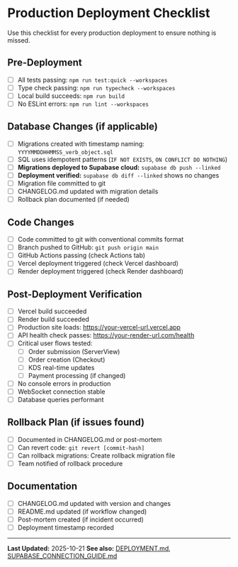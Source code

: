 # Production Deployment Checklist

Use this checklist for every production deployment to ensure nothing is missed.

## Pre-Deployment

- [ ] All tests passing: `npm run test:quick --workspaces`
- [ ] Type check passing: `npm run typecheck --workspaces`
- [ ] Local build succeeds: `npm run build`
- [ ] No ESLint errors: `npm run lint --workspaces`

## Database Changes (if applicable)

- [ ] Migrations created with timestamp naming: `YYYYMMDDHHMMSS_verb_object.sql`
- [ ] SQL uses idempotent patterns (`IF NOT EXISTS`, `ON CONFLICT DO NOTHING`)
- [ ] **Migrations deployed to Supabase cloud:** `supabase db push --linked`
- [ ] **Deployment verified:** `supabase db diff --linked` shows no changes
- [ ] Migration file committed to git
- [ ] CHANGELOG.md updated with migration details
- [ ] Rollback plan documented (if needed)

## Code Changes

- [ ] Code committed to git with conventional commits format
- [ ] Branch pushed to GitHub: `git push origin main`
- [ ] GitHub Actions passing (check Actions tab)
- [ ] Vercel deployment triggered (check Vercel dashboard)
- [ ] Render deployment triggered (check Render dashboard)

## Post-Deployment Verification

- [ ] Vercel build succeeded
- [ ] Render build succeeded
- [ ] Production site loads: https://your-vercel-url.vercel.app
- [ ] API health check passes: https://your-render-url.com/health
- [ ] Critical user flows tested:
  - [ ] Order submission (ServerView)
  - [ ] Order creation (Checkout)
  - [ ] KDS real-time updates
  - [ ] Payment processing (if changed)
- [ ] No console errors in production
- [ ] WebSocket connection stable
- [ ] Database queries performant

## Rollback Plan (if issues found)

- [ ] Documented in CHANGELOG.md or post-mortem
- [ ] Can revert code: `git revert [commit-hash]`
- [ ] Can rollback migrations: Create rollback migration file
- [ ] Team notified of rollback procedure

## Documentation

- [ ] CHANGELOG.md updated with version and changes
- [ ] README.md updated (if workflow changed)
- [ ] Post-mortem created (if incident occurred)
- [ ] Deployment timestamp recorded

---

**Last Updated:** 2025-10-21
**See also:** [DEPLOYMENT.md](./DEPLOYMENT.md), [SUPABASE_CONNECTION_GUIDE.md](./SUPABASE_CONNECTION_GUIDE.md)

